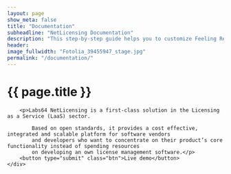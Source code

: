 ```yaml
---
layout: page
show_meta: false
title: "Documentation"
subheadline: "NetLicensing Documentation"
description: "This step-by-step guide helps you to customize Feeling Responsive to your needs."
header:
image_fullwidth: "Fotolia_39455947_stage.jpg"
permalink: "/documentation/"
---
```

<div class="row NL_banner">
    <div class="col-md-8 NL_about">
        <h1>{{ page.title }}</h1>

        <p>Labs64 NetLicensing is a first-class solution in the Licensing as a Service (LaaS) sector.

            Based on open standards, it provides a cost effective, integrated and scalable platform for software vendors
            and developers who want to concentrate on their product’s core functionality instead of spending resources
            on developing an own license management software.</p>
        <button type="submit" class="btn">Live demo</button>
    </div>
</div>

